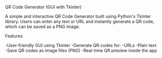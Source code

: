 QR Code Generator (GUI with Tkinter)

A simple and interactive QR Code Generator built using Python's Tkinter library. Users can enter any text or URL and instantly generate a QR code, which can be saved as a PNG image.

Features

-User-friendly GUI using Tkinter
-Generate QR codes for:
  -URLs
  -Plain text
-Save QR codes as image files (PNG)
-Real-time QR preview inside the app